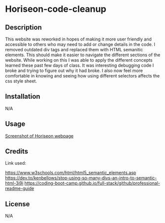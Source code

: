 # Horiseon-code-cleanup

## Description

This website was reworked in hopes of making it more user friendly and accessible to others who may need to add or change details in the code. I removed outdated div tags and replaced them with HTML semanitic elements. This should make it easier to navigate the different sections of the website. While working on this I was able to apply the different concepts learned these past few days of class. It was interesting debugging code I broke and trying to figure out why it had broke. I also now feel more comfortable in knowing and seeing how using different selectors affects the css style sheet. 


## Installation

N/A

## Usage

[Screenshot of Horiseon webpage](../Horiseon-code-cleanup/assets/images/Horiseon-webpage.png)



## Credits
Link used:

https://www.w3schools.com/html/html5_semantic_elements.asp
https://dev.to/kenbellows/stop-using-so-many-divs-an-intro-to-semantic-html-3i9i
https://coding-boot-camp.github.io/full-stack/github/professional-readme-guide

## License
N/A

